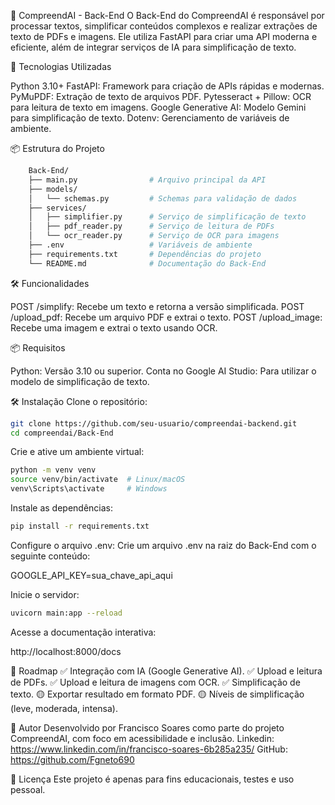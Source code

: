 🧠 CompreendAI - Back-End
O Back-End do CompreendAI é responsável por processar textos, simplificar conteúdos complexos e realizar extrações de texto de PDFs e imagens. Ele utiliza FastAPI para criar uma API moderna e eficiente, além de integrar serviços de IA para simplificação de texto.

🚀 Tecnologias Utilizadas

Python 3.10+
FastAPI: Framework para criação de APIs rápidas e modernas.
PyMuPDF: Extração de texto de arquivos PDF.
Pytesseract + Pillow: OCR para leitura de texto em imagens.
Google Generative AI: Modelo Gemini para simplificação de texto.
Dotenv: Gerenciamento de variáveis de ambiente.

📦 Estrutura do Projeto

```bash 
    Back-End/
    ├── main.py                # Arquivo principal da API
    ├── models/
    │   └── schemas.py         # Schemas para validação de dados
    ├── services/
    │   ├── simplifier.py      # Serviço de simplificação de texto
    │   ├── pdf_reader.py      # Serviço de leitura de PDFs
    │   └── ocr_reader.py      # Serviço de OCR para imagens
    ├── .env                   # Variáveis de ambiente
    ├── requirements.txt       # Dependências do projeto
    └── README.md              # Documentação do Back-End
``` 

🛠️ Funcionalidades

POST /simplify: Recebe um texto e retorna a versão simplificada.
POST /upload_pdf: Recebe um arquivo PDF e extrai o texto.
POST /upload_image: Recebe uma imagem e extrai o texto usando OCR.

📦 Requisitos

Python: Versão 3.10 ou superior.
Conta no Google AI Studio: Para utilizar o modelo de simplificação de texto.

🛠️ Instalação
Clone o repositório:
```bash 
git clone https://github.com/seu-usuario/compreendai-backend.git
cd compreendai/Back-End
```

Crie e ative um ambiente virtual:
```bash 
python -m venv venv
source venv/bin/activate  # Linux/macOS
venv\Scripts\activate     # Windows
```
Instale as dependências:
```bash 
pip install -r requirements.txt
```
Configure o arquivo .env: Crie um arquivo .env na raiz do Back-End com o seguinte conteúdo:

GOOGLE_API_KEY=sua_chave_api_aqui

Inicie o servidor:
```bash 
uvicorn main:app --reload
```
Acesse a documentação interativa:

http://localhost:8000/docs

📌 Roadmap
✅ Integração com IA (Google Generative AI).
✅ Upload e leitura de PDFs.
✅ Upload e leitura de imagens com OCR.
✅ Simplificação de texto.
🟡 Exportar resultado em formato PDF.
🟡 Níveis de simplificação (leve, moderada, intensa).

👤 Autor
Desenvolvido por Francisco Soares como parte do projeto CompreendAI, com foco em acessibilidade e inclusão.
Linkedin: https://www.linkedin.com/in/francisco-soares-6b285a235/
GitHub: https://github.com/Fgneto690

📄 Licença
Este projeto é apenas para fins educacionais, testes e uso pessoal.

